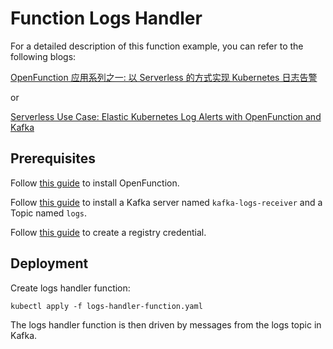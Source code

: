 # Function Logs Handler

For a detailed description of this function example, you can refer to the following blogs: 

[OpenFunction 应用系列之一: 以 Serverless 的方式实现 Kubernetes 日志告警](https://kubesphere.io/zh/blogs/serverless-way-for-kubernetes-log-alert/)

or

[Serverless Use Case: Elastic Kubernetes Log Alerts with OpenFunction and Kafka](https://kubesphere.io/blogs/serverless-way-for-kubernetes-log-alert/)

## Prerequisites

Follow [this guide](../../../../Prerequisites.md#openfunction) to install OpenFunction.

Follow [this guide](../../../../Prerequisites.md#kafka) to install a Kafka server named `kafka-logs-receiver` and a Topic named `logs`.

Follow [this guide](../../../../Prerequisites.md#registry-credential) to create a registry credential.

## Deployment

Create logs handler function:

```shell
kubectl apply -f logs-handler-function.yaml
```

The logs handler function is then driven by messages from the logs topic in Kafka.

